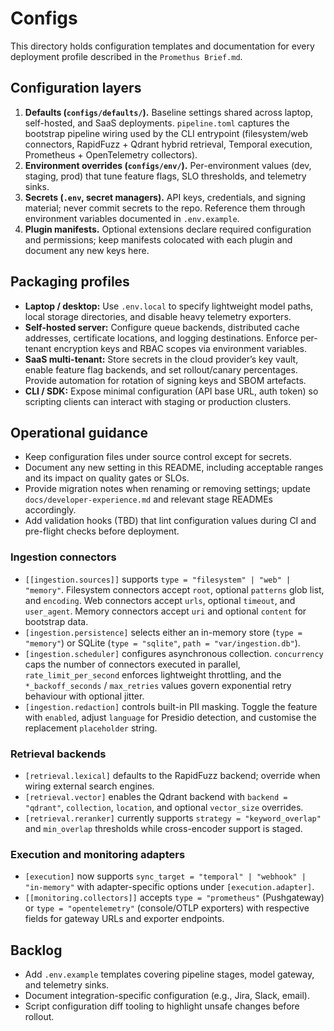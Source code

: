 # Configs

This directory holds configuration templates and documentation for every
deployment profile described in the `Promethus Brief.md`.

## Configuration layers

1. **Defaults (`configs/defaults/`).** Baseline settings shared across laptop,
   self-hosted, and SaaS deployments. `pipeline.toml` captures the bootstrap
   pipeline wiring used by the CLI entrypoint (filesystem/web connectors,
   RapidFuzz + Qdrant hybrid retrieval, Temporal execution, Prometheus +
   OpenTelemetry collectors).
2. **Environment overrides (`configs/env/`).** Per-environment values (dev,
   staging, prod) that tune feature flags, SLO thresholds, and telemetry sinks.
3. **Secrets (`.env`, secret managers).** API keys, credentials, and signing
   material; never commit secrets to the repo. Reference them through
   environment variables documented in `.env.example`.
4. **Plugin manifests.** Optional extensions declare required configuration and
   permissions; keep manifests colocated with each plugin and document any new
   keys here.

## Packaging profiles

- **Laptop / desktop:** Use `.env.local` to specify lightweight model paths,
  local storage directories, and disable heavy telemetry exporters.
- **Self-hosted server:** Configure queue backends, distributed cache
  addresses, certificate locations, and logging destinations. Enforce
  per-tenant encryption keys and RBAC scopes via environment variables.
- **SaaS multi-tenant:** Store secrets in the cloud provider’s key vault,
  enable feature flag backends, and set rollout/canary percentages.
  Provide automation for rotation of signing keys and SBOM artefacts.
- **CLI / SDK:** Expose minimal configuration (API base URL, auth token)
  so scripting clients can interact with staging or production clusters.

## Operational guidance

- Keep configuration files under source control except for secrets.
- Document any new setting in this README, including acceptable ranges and
  its impact on quality gates or SLOs.
- Provide migration notes when renaming or removing settings; update
  `docs/developer-experience.md` and relevant stage READMEs accordingly.
- Add validation hooks (TBD) that lint configuration values during CI and
  pre-flight checks before deployment.

### Ingestion connectors

- `[[ingestion.sources]]` supports `type = "filesystem" | "web" | "memory"`.
  Filesystem connectors accept `root`, optional `patterns` glob list, and
  `encoding`. Web connectors accept `urls`, optional `timeout`, and `user_agent`.
  Memory connectors accept `uri` and optional `content` for bootstrap data.
- `[ingestion.persistence]` selects either an in-memory store (`type = "memory"`)
  or SQLite (`type = "sqlite"`, `path = "var/ingestion.db"`).
- `[ingestion.scheduler]` configures asynchronous collection. `concurrency`
  caps the number of connectors executed in parallel, `rate_limit_per_second`
  enforces lightweight throttling, and the `*_backoff_seconds` / `max_retries`
  values govern exponential retry behaviour with optional jitter.
- `[ingestion.redaction]` controls built-in PII masking. Toggle the feature with
  `enabled`, adjust `language` for Presidio detection, and customise the
  replacement `placeholder` string.

### Retrieval backends

- `[retrieval.lexical]` defaults to the RapidFuzz backend; override when wiring
  external search engines.
- `[retrieval.vector]` enables the Qdrant backend with `backend = "qdrant"`,
  `collection`, `location`, and optional `vector_size` overrides.
- `[retrieval.reranker]` currently supports `strategy = "keyword_overlap"` and
  `min_overlap` thresholds while cross-encoder support is staged.

### Execution and monitoring adapters

- `[execution]` now supports `sync_target = "temporal" | "webhook" | "in-memory"`
  with adapter-specific options under `[execution.adapter]`.
- `[[monitoring.collectors]]` accepts `type = "prometheus"` (Pushgateway) or
  `type = "opentelemetry"` (console/OTLP exporters) with respective fields for
  gateway URLs and exporter endpoints.

## Backlog

- Add `.env.example` templates covering pipeline stages, model gateway, and
  telemetry sinks.
- Document integration-specific configuration (e.g., Jira, Slack, email).
- Script configuration diff tooling to highlight unsafe changes before rollout.
